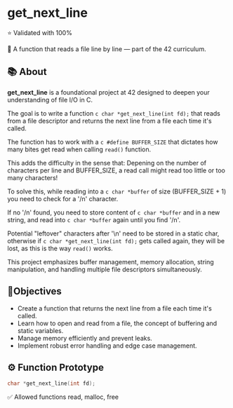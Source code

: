 # get_next_line

⭐ Validated with 100%

🧠 A function that reads a file line by line — part of the 42 curriculum.

## 📚 About

**get_next_line** is a foundational project at 42 designed to deepen your understanding of file I/O in C. 

The goal is to write a function ```c char *get_next_line(int fd);``` that reads from a file descriptor and returns the next line from a file each time it's called.

The function has to work with a ```c #define BUFFER_SIZE``` that dictates how many bites get read when calling ```read()``` function.

This adds the difficulty in the sense that: Depening on the number of characters per line and BUFFER_SIZE, a read call might read too little or too many characters!

To solve this, while reading into a ```c char *buffer``` of size (BUFFER_SIZE + 1) you need to check for a '/n' character.

If no '/n' found, you need to store content of ```c char *buffer``` and in a new string, and read into ```c char *buffer``` again until you find '/n'. 

Potential "leftover" characters after '\n' need to be stored in a static char, otherwise if ```c char *get_next_line(int fd);``` gets called again, they will be lost,
as this is the way ```read()``` works. 


This project emphasizes buffer management, memory allocation, string manipulation, and handling multiple file descriptors simultaneously.

##  🎯Objectives

- Create a function that returns the next line from a file each time it's called.
- Learn how to open and read from a file, the concept of buffering and static variables.
- Manage memory efficiently and prevent leaks.
- Implement robust error handling and edge case management.

## ⚙️ Function Prototype

```c
char *get_next_line(int fd);

```
✅ Allowed functions
read, malloc, free

